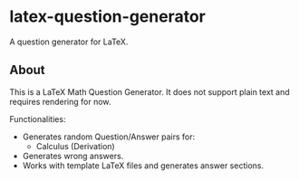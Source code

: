 # latex-question-generator
A question generator for LaTeX.

## About

This is a LaTeX Math Question Generator. It does not support plain text and requires rendering for now.

Functionalities:
* Generates random Question/Answer pairs for:
	* Calculus (Derivation)
* Generates wrong answers.
* Works with template LaTeX files and generates answer sections.


<!--References-->
